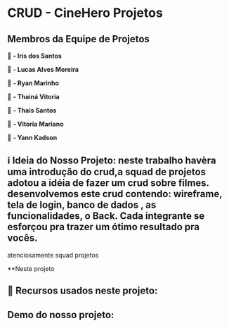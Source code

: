 # CRUD - CineHero Projetos

## Membros da Equipe de Projetos

:girl: **- Iris dos Santos**

:boy: **- Lucas Alves Moreira**

:boy: **- Ryan Marinho**

:girl: **- Thainá Vitoria**

:girl: **- Thais Santos**

:girl: **-  Vitoria Mariano**

:boy: **- Yann Kadson**

## :information_source: Ideia do Nosso Projeto: neste trabalho havèra uma introdução do crud,a squad de projetos adotou a idéia de fazer um crud sobre filmes. desenvolvemos este crud contendo: wireframe, tela de login, banco de dados , as funcionalidades, o Back. Cada integrante se esforçou pra trazer um ótimo resultado pra vocês.
atenciosamente squad projetos

**Neste projeto 
## 📌 Recursos usados neste projeto: 


## **Demo do nosso projeto:**
